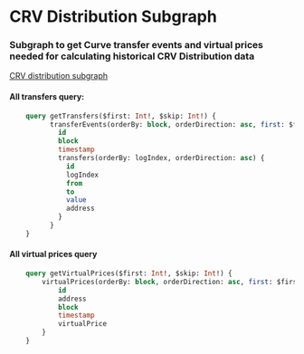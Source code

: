 # CRV Distribution Subgraph

### Subgraph to get Curve transfer events and virtual prices needed for calculating historical CRV Distribution data

[CRV distribution subgraph](https://thegraph.com/explorer/subgraph/pengiundev/crv-distribution)

#### All transfers query:

```sql
	query getTransfers($first: Int!, $skip: Int!) {
		  transferEvents(orderBy: block, orderDirection: asc, first: $first, skip: $skip) {
		    id
		    block
		    timestamp
		    transfers(orderBy: logIndex, orderDirection: asc) {
		      id
		      logIndex
		      from
		      to
		      value
		      address
		    }
		  }
	}
```

#### All virtual prices query

```sql
	query getVirtualPrices($first: Int!, $skip: Int!) {
		virtualPrices(orderBy: block, orderDirection: asc, first: $first, skip: $skip) {
		    id
		    address
		    block
		    timestamp
		    virtualPrice
	  	}
	}
```